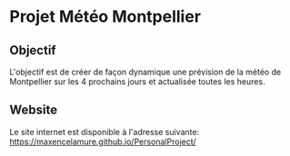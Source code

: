 # Projet Météo Montpellier

## Objectif

L'objectif est de créer de façon dynamique une prévision de la météo de Montpellier sur les 4 prochains jours et actualisée toutes les heures.

## Website

Le site internet est disponible à l'adresse suivante: <https://maxencelamure.github.io/PersonalProject/>
